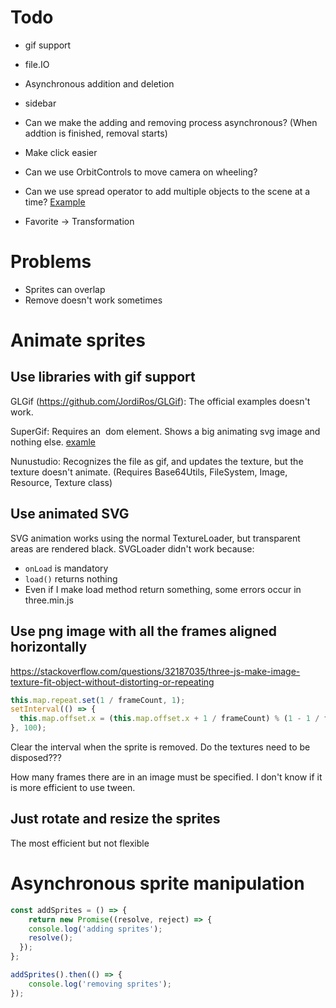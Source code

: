 # Todo

- gif support
- file.IO
- Asynchronous addition and deletion
- sidebar

- Can we make the adding and removing process asynchronous? (When addtion is finished, removal starts)
- Make click easier
- Can we use OrbitControls to move camera on wheeling?
- Can we use spread operator to add multiple objects to the scene at a time?
  [Example](https://codepen.io/looeee/pen/VbWLeM)
- Favorite -> Transformation

# Problems

- Sprites can overlap
- Remove doesn't work sometimes

# Animate sprites

## Use libraries with gif support

GLGif (https://github.com/JordiRos/GLGif): The official examples doesn't work.

SuperGif: Requires an <img> dom element. Shows a big animating svg image and nothing else.
  [examle](http://www.desolidstate.com/gif-canv-txtr.html)

Nunustudio: Recognizes the file as gif, and updates the texture, but the texture doesn't animate.
  (Requires Base64Utils, FileSystem, Image, Resource, Texture class)

## Use animated SVG

SVG animation works using the normal TextureLoader, but transparent areas are rendered black.
SVGLoader didn't work because:
  - ```onLoad``` is mandatory
  - ```load()``` returns nothing
  - Even if I make load method return something, some errors occur in three.min.js

## Use png image with all the frames aligned horizontally

https://stackoverflow.com/questions/32187035/three-js-make-image-texture-fit-object-without-distorting-or-repeating

```javascript
this.map.repeat.set(1 / frameCount, 1);
setInterval(() => {
  this.map.offset.x = (this.map.offset.x + 1 / frameCount) % (1 - 1 / frameCount)
}, 100);
```

Clear the interval when the sprite is removed.
Do the textures need to be disposed???

How many frames there are in an image must be specified.
I don't know if it is more efficient to use tween.

## Just rotate and resize the sprites

The most efficient but not flexible

# Asynchronous sprite manipulation

```javascript
const addSprites = () => {
	return new Promise((resolve, reject) => {
  	console.log('adding sprites');
  	resolve();
  });
};

addSprites().then(() => {
	console.log('removing sprites');
});
```